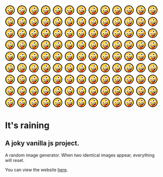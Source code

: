 ![website preview](./images/screenshot-kopie.png)

# It's raining

## A joky vanilla js project.

A random image generator. When two identical images appear, everything will reset.

You can view the website [here](https://itsraining.vercel.app/).
